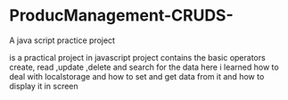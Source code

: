 # ProducManagement-CRUDS-
A java script practice project

is a practical project in javascript 
project contains the basic operators create, read ,update ,delete and search for the data
here i learned how to deal with localstorage and how to set and get data from it and how to display it in screen
